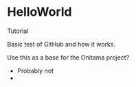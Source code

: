 # HelloWorld
Tutorial

Basic test of GitHub and how it works. 

Use this as a base for the Onitama project?
- Probably not
- 
